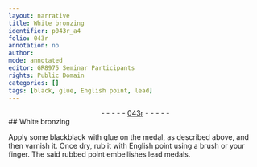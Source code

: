 ```yaml
---
layout: narrative
title: White bronzing
identifier: p043r_a4
folio: 043r
annotation: no
author:
mode: annotated
editor: GR8975 Seminar Participants
rights: Public Domain
categories: []
tags: [black, glue, English point, lead]
---
```


 <div class="folio" align="center">- - - - - <a href="http://gallica.bnf.fr/ark:/12148/btv1b10500001g/f91.image" target="_blank">043r</a> - - - - - </div>   
## White bronzing

 
Apply some <span class="material">black</span>black with <span class="material">glue</span> on the medal, as described above, and then varnish it. Once dry, rub it with <span class="material">English point</span> using a <span class="tool">brush</span> or your <span class="tool">finger</span>. The said rubbed point embellishes <span class="material">lead</span> medals.
 